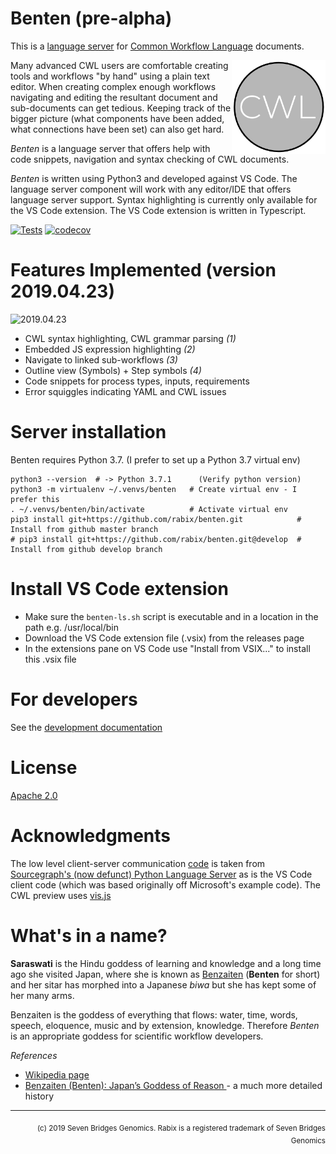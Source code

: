 # Benten (pre-alpha) 

This is a [language server] for [Common Workflow Language](https://www.commonwl.org/) documents.

<img align="right" height="150px" src="media/benten-icon.png"></img>
Many advanced CWL users are comfortable creating tools and workflows "by hand"
using a plain text editor. When creating complex enough workflows navigating 
and editing the resultant document and sub-documents can get tedious. Keeping
track of the bigger picture (what components have been added, what connections
have been set) can also get hard. 

_Benten_ is a language server that offers help with code snippets, 
navigation and syntax checking of CWL documents.

_Benten_ is written using Python3 and developed against VS Code. The language
server component will work with any editor/IDE that offers language server
support. Syntax highlighting is currently only available for the VS Code
extension. The VS Code extension is written in Typescript.

[language server]: https://langserver.org/

[![Tests](https://travis-ci.com/rabix/benten.svg?branch=master)](https://travis-ci.com/rabix/benten)
[![codecov](https://codecov.io/gh/rabix/benten/branch/master/graph/badge.svg)](https://codecov.io/gh/rabix/benten)


# Features Implemented (version 2019.04.23)

![2019.04.23](https://i.imgur.com/fgJOXum.png)

- CWL syntax highlighting, CWL grammar parsing _(1)_
- Embedded JS expression highlighting _(2)_
- Navigate to linked sub-workflows _(3)_
- Outline view (Symbols) + Step symbols _(4)_
- Code snippets for process types, inputs, requirements
- Error squiggles indicating YAML and CWL issues


# Server installation

Benten requires Python 3.7. (I prefer to set up a Python 3.7 virtual env)
```
python3 --version  # -> Python 3.7.1      (Verify python version)
python3 -m virtualenv ~/.venvs/benten   # Create virtual env - I prefer this
. ~/.venvs/benten/bin/activate          # Activate virtual env
pip3 install git+https://github.com/rabix/benten.git            # Install from github master branch
# pip3 install git+https://github.com/rabix/benten.git@develop  # Install from github develop branch
```

# Install VS Code extension

- Make sure the `benten-ls.sh` script is executable and in a location in the path
  e.g. /usr/local/bin
- Download the VS Code extension file (.vsix) from the releases page
- In the extensions pane on VS Code use "Install from VSIX..." to install this .vsix file


# For developers
See the [development documentation](docs/developer.md)


# License
[Apache 2.0](LICENSE)


# Acknowledgments

The low level client-server communication [code][jsonrpc-code] is taken from [Sourcegraph's
(now defunct) Python Language Server][sourcegraph-python] as is the VS Code client code (which
was based originally off Microsoft's example code). The CWL preview uses [vis.js]

[jsonrpc-code]: https://github.com/sourcegraph/python-langserver/blob/master/langserver/jsonrpc.py
[sourcegraph-python]: https://github.com/sourcegraph/python-langserver
[vis.js]: http://visjs.org/

# What's in a name? 

**Saraswati** is the Hindu goddess of learning and knowledge and a long time ago 
she visited Japan, where she is known as [Benzaiten] (**Benten** for short) and 
her sitar has morphed into a Japanese _biwa_ but she has kept some of her many arms.

Benzaiten is the goddess of everything that flows: water, time, words, speech, 
eloquence, music and by extension, knowledge. Therefore _Benten_ is an 
appropriate goddess for scientific workflow developers.

[Benzaiten]: https://en.wikipedia.org/wiki/Benzaiten 

_References_
- [Wikipedia page](https://en.wikipedia.org/wiki/Benzaiten)
- [Benzaiten (Benten): Japan’s Goddess of Reason ](http://yabai.com/p/3200) - a much more detailed history

---

<div align="right">
<sub>(c) 2019 Seven Bridges Genomics. Rabix is a registered trademark of Seven Bridges Genomics</sub>
</div>